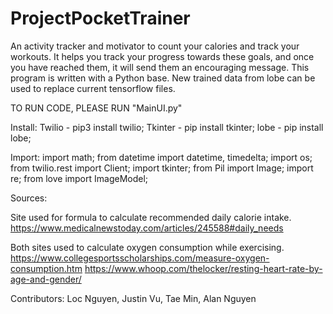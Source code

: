 # ProjectPocketTrainer
An activity tracker and motivator to count your calories and track your workouts. It helps you track your progress towards these goals, and once you have reached them, it will send them an encouraging message.
This program is written with a Python base.
New trained data from lobe can be used to replace current tensorflow files.

TO RUN CODE, PLEASE RUN "MainUI.py"

Install:
Twilio - pip3 install twilio;
Tkinter - pip install tkinter;
lobe - pip install lobe;

Import:
import math;
from datetime import datetime, timedelta;
import os;
from twilio.rest import Client;
import tkinter;
from Pil import Image;
import re;
from love import ImageModel;

Sources:

Site used for formula to calculate recommended daily calorie intake.
https://www.medicalnewstoday.com/articles/245588#daily_needs

Both sites used to calculate oxygen consumption while exercising.
https://www.collegesportsscholarships.com/measure-oxygen-consumption.htm
https://www.whoop.com/thelocker/resting-heart-rate-by-age-and-gender/

Contributors: Loc Nguyen, Justin Vu, Tae Min, Alan Nguyen
